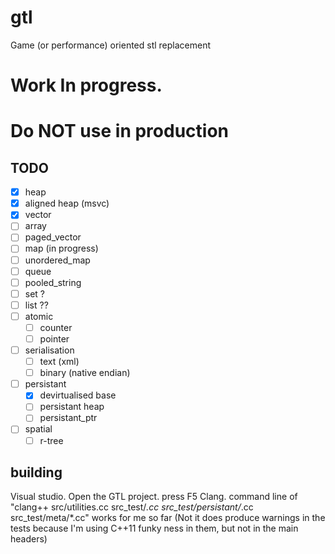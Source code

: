 # gtl
Game (or performance) oriented stl replacement

# Work In progress.
# Do NOT use in production

## TODO

 - [x] heap
 - [x] aligned heap (msvc)
 - [x] vector
 - [ ] array
 - [ ] paged_vector
 - [ ] map (in progress)
 - [ ] unordered_map
 - [ ] queue
 - [ ] pooled_string
 - [ ] set ?
 - [ ] list ??
 - [ ] atomic
    - [ ] counter
    - [ ] pointer
 - [ ] serialisation
    - [ ] text (xml)
    - [ ] binary (native endian)
 - [ ] persistant
   - [x] devirtualised base
   - [ ] persistant heap
   - [ ] persistant_ptr
 - [ ] spatial
   - [ ] r-tree

## building
Visual studio. Open the GTL project. press F5
Clang. command line of "clang++ src/utilities.cc src_test/*.cc src_test/persistant/*.cc src_test/meta/*.cc" works for me so far (Not it does produce warnings in the tests because I'm using C++11 funky ness in them, but not in the main headers)
